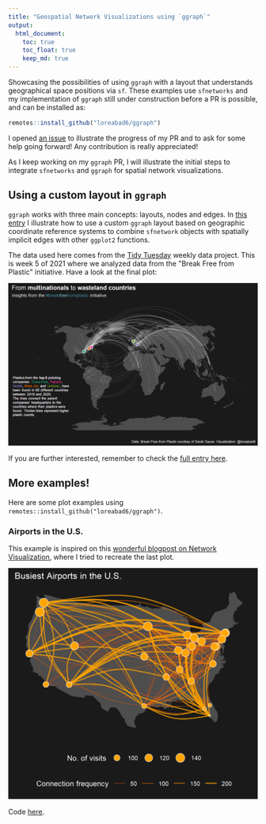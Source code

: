 ```yaml
---
title: "Geospatial Network Visualizations using `ggraph`"
output: 
  html_document:
    toc: true
    toc_float: true
    keep_md: true
---
```




Showcasing the possibilities of using `ggraph` with a layout that understands geographical space positions via `sf`. These examples use `sfnetworks` and my implementation of `ggraph` still under construction before a PR is possible, and can be installed as:


```r
remotes::install_github("loreabad6/ggraph")
```

I opened [an issue](https://github.com/thomasp85/ggraph/issues/275) to illustrate the progress of my PR and to ask for some help going forward! Any contribution is really appreciated!

As I keep working on my `ggraph` PR, I will illustrate the initial steps to integrate `sfnetworks` and `ggraph` for spatial network visualizations. 

## Using a custom layout in `ggraph`

`ggraph` works with three main concepts: layouts, nodes and edges. In [this entry](https://loreabad6.github.io/ggraph-spatial-examples/custom_layouts) I illustrate how to use a custom `ggraph` layout based on geographic coordinate reference systems to combine `sfnetwork` objects with spatially implicit edges with other `ggplot2` functions. 

The data used here comes from the [Tidy Tuesday](https://github.com/rfordatascience/tidytuesday) weekly data project. This is week 5 of 2021 where we analyzed data from the "Break Free from Plastic" initiative. Have a look at the final plot:

![](https://raw.githubusercontent.com/loreabad6/TidyTuesday/master/plot/2021_week_05.png)

If you are further interested, remember to check the [full entry here](https://loreabad6.github.io/ggraph-spatial-examples/custom_layouts).

## More examples!

Here are some plot examples using `remotes::install_github("loreabad6/ggraph")`. 

### Airports in the U.S.

This example is inspired on this [wonderful blogpost on Network Visualization](https://kateto.net/sunbelt2019#overlaying-networks-on-geographic-maps), where I tried to recreate the last plot. 

![](figs/us_airports.png)

Code [here](code/airports.R).
